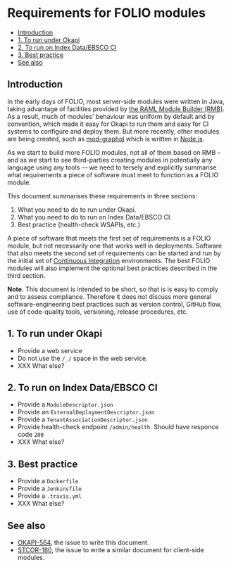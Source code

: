 # Requirements for FOLIO modules

<!-- md2toc -l 2 module-requirements.md -->
* [Introduction](#introduction)
* [1. To run under Okapi](#1-to-run-under-okapi)
* [2. To run on Index Data/EBSCO CI](#2-to-run-on-index-dataebsco-ci)
* [3. Best practice](#3-best-practice)
* [See also](#see-also)


## Introduction

In the early days of FOLIO, most server-side modules were written in Java, taking advantage of facilities provided by [the RAML Module Builder (RMB)](https://github.com/folio-org/raml-module-builder). As a result, much of modules' behaviour was uniform by default and by convention, which made it easy for Okapi to run them and easy for CI systems to configure and deploy them. But more recently, other modules are being created, such as [mod-graphql](https://github.com/folio-org/mod-graphql) which is written in [Node.js](https://nodejs.org/en/).

As we start to build more FOLIO modules, not all of them based on RMB – and as we start to see third-parties creating modules in potentially any language using any tools -– we need to tersely and explicitly summarise what requirements a piece of software must meet to function as a FOLIO module.

This document summarises these requirements in three sections:
1. What you need to do to run under Okapi.
2. What you need to do to run on Index Data/EBSCO CI.
3. Best practice (health-check WSAPIs, etc.)

A piece of software that meets the first set of requirements is a FOLIO module, but not necessarily one that works well in deployments. Software that also meets the second set of requirements can be started and run by the initial set of [Continuous Integration](https://en.wikipedia.org/wiki/Continuous_integration) environments. The best FOLIO modules will also implement the optional best practices described in the third section.

**Note.**
This document is intended to be short, so that is is easy to comply and to assess compliance. Therefore it does not discuss more general software-engineering best practices such as version control, GitHub flow, use of code-quality tools, versioning, release procedures, etc.


## 1. To run under Okapi

* Provide a web service
* Do not use the `/_/` space in the web service.
* XXX What else?


## 2. To run on Index Data/EBSCO CI

* Provide a `ModuleDescriptor.json`
* Provide an `ExternalDeploymentDescriptor.json`
* Provide a `TenantAssociationDescriptor.json`
* Provide health-check endpoint `/admin/health`. Should have responce code `200`
* XXX What else?


## 3. Best practice

* Provide a `Dockerfile`
* Provide a `Jenkinsfile`
* Provide a `.travis.yml`
* XXX What else?


## See also

* [OKAPI-564](https://issues.folio.org/browse/OKAPI-564), the issue to write this document.
* [STCOR-180](https://issues.folio.org/browse/STCOR-180), the issue to write a similar document for client-side modules.


